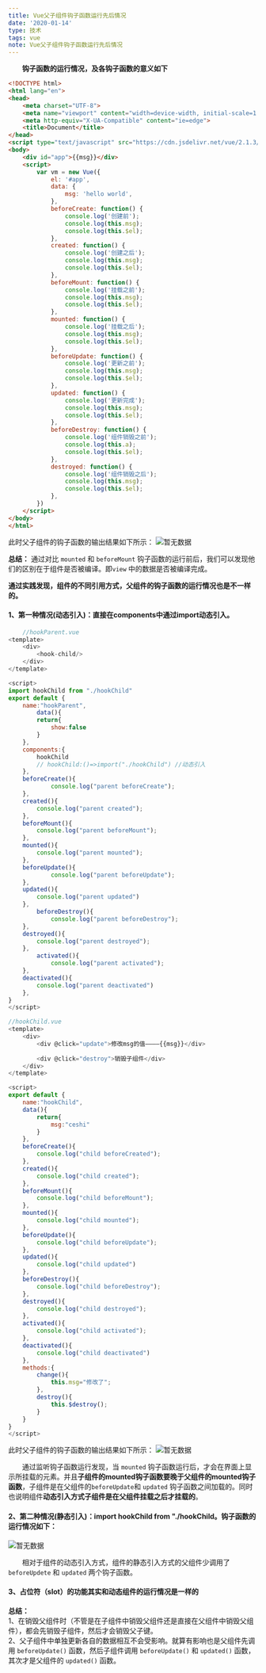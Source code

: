 ```yaml
---
title: Vue父子组件钩子函数运行先后情况
date: '2020-01-14'
type: 技术
tags: vue
note: Vue父子组件钩子函数运行先后情况
---
```

**&#8195;&#8195;钩子函数的运行情况，及各钩子函数的意义如下**
```HTML
<!DOCTYPE html>
<html lang="en">
<head>
    <meta charset="UTF-8">
    <meta name="viewport" content="width=device-width, initial-scale=1.0">
    <meta http-equiv="X-UA-Compatible" content="ie=edge">
    <title>Document</title>
</head>
<script type="text/javascript" src="https://cdn.jsdelivr.net/vue/2.1.3/vue.js"></script>
<body>
    <div id="app">{{msg}}</div>
    <script>
        var vm = new Vue({
            el: '#app',
            data: {
                msg: 'hello world',
            },
            beforeCreate: function() {
                console.log('创建前');
                console.log(this.msg);
                console.log(this.$el);
            },
            created: function() {
                console.log('创建之后');
                console.log(this.msg);
                console.log(this.$el);
            },
            beforeMount: function() {
                console.log('挂载之前');
                console.log(this.msg);
                console.log(this.$el);
            },
            mounted: function() {
                console.log('挂载之后');
                console.log(this.msg);
                console.log(this.$el);
            },
            beforeUpdate: function() {
                console.log('更新之前');
                console.log(this.msg);
                console.log(this.$el);
            },
            updated: function() {
                console.log('更新完成');
                console.log(this.msg);
                console.log(this.$el);
            },
            beforeDestroy: function() {
                console.log('组件销毁之前');
                console.log(this.a);
                console.log(this.$el);
            },
            destroyed: function() {
                console.log('组件销毁之后');
                console.log(this.msg);
                console.log(this.$el);
            },
        })
    </script>
</body>
</html>
```
此时父子组件的钩子函数的输出结果如下所示：
<img src="../../images/vue-hooks.png" alt="暂无数据">
<!-- ![](https://user-gold-cdn.xitu.io/2019/8/15/16c9458b653a47f7?w=1914&h=376&f=png&s=49072) -->

**总结：** 通过对比 `mounted` 和 `beforeMount` 钩子函数的运行前后，我们可以发现他们的区别在于组件是否被编译。即`view` 中的数据是否被编译完成。

​**通过实践发现，组件的不同引用方式，父组件的钩子函数的运行情况也是不一样的。**

#### **1、第一种情况(动态引入)**：直接在components中通过import动态引入。

```javascript     
    //hookParent.vue
<template>
    <div>
        <hook-child/>
    </div>
</template>

<script>
import hookChild from "./hookChild"
export default {
    name:"hookParent",
        data(){
        return{
            show:false
        }
    },
    components:{
        hookChild
        // hookChild:()=>import("./hookChild") //动态引入
    },
    beforeCreate(){
            console.log("parent beforeCreate");
    },
    created(){
        console.log("parent created");
    },
    beforeMount(){
        console.log("parent beforeMount");
    },
    mounted(){
        console.log("parent mounted");
    },
    beforeUpdate(){
            console.log("parent beforeUpdate");
    },
    updated(){
        console.log("parent updated")
    },
        beforeDestroy(){
            console.log("parent beforeDestroy");
    },
    destroyed(){
        console.log("parent destroyed");
    },
        activated(){
            console.log("parent activated");
    },
    deactivated(){
        console.log("parent deactivated")
    },
}
</script>

//hookChild.vue
<template>
    <div>
        <div @click="update">修改msg的值————{{msg}}</div>
        
        <div @click="destroy">销毁子组件</div>
    </div>
</template>

<script>
export default {
    name:"hookChild",
    data(){
        return{
            msg:"ceshi"
        }
    },
    beforeCreate(){
        console.log("child beforeCreated");
    },
    created(){
        console.log("child created");
    },
    beforeMount(){
        console.log("child beforeMount");
    },
    mounted(){
        console.log("child mounted");
    },
    beforeUpdate(){
        console.log("child beforeUpdate");
    },
    updated(){
        console.log("child updated")
    },
    beforeDestroy(){
        console.log("child beforeDestroy");
    },
    destroyed(){
        console.log("child destroyed");
    },
    activated(){
        console.log("child activated");
    },
    deactivated(){
        console.log("child deactivated")
    },
    methods:{
        change(){
            this.msg="修改了";
        },
        destroy(){
            this.$destroy();
        }
    }
}
</script>
```
此时父子组件的钩子函数的输出结果如下所示：
<img src="../../images/parent-child-hook2.png" alt="暂无数据">

&#8195;&#8195;通过监听钩子函数运行发现，当 `mounted` 钩子函数运行后，才会在界面上显示所挂载的元素。并且**子组件的mounted钩子函数要晚于父组件的mounted钩子函数**，子组件是在父组件的`beforeUpdate`和 `updated` 钩子函数之间加载的。同时也说明组件**动态引入方式子组件是在父组件挂载之后才挂载的**。

#### **2、第二种情况(静态引入)**：import hookChild from "./hookChild。钩子函数的运行情况如下：
<img src="../../images/parent-child-hook.png" alt="暂无数据">
<!-- ![](https://user-gold-cdn.xitu.io/2019/5/27/16af9c5f6a53c12a?w=1918&h=243&f=png&s=38077) -->

&#8195;&#8195;相对于组件的动态引入方式，组件的静态引入方式的父组件少调用了 `beforeUpdete` 和 `updated` 两个钩子函数。
#### **3、占位符（slot）的功能其实和动态组件的运行情况是一样的**


**总结：**  
1、在销毁父组件时（不管是在子组件中销毁父组件还是直接在父组件中销毁父组件），都会先销毁子组件，然后才会销毁父子键。<br>
2、父子组件中单独更新各自的数据相互不会受影响。就算有影响也是父组件先调用 `beforeUpdate()` 函数，然后子组件调用 `beforeUpdate()` 和 `updated()` 函数，其次才是父组件的 `updated()` 函数。
